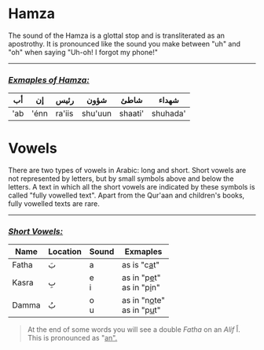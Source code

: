 # Hamza

The sound of the Hamza is a glottal stop and is transliterated as an apostrothy. It is pronounced like the sound you make between "uh" and "oh" when saying "Uh-oh! I forgot my phone!"

<hr>

### _<ins>Exmaples of Hamza:</ins>_

| أب |      إن |   رئيس  | شؤون   | شاطئ | شهداء       |
--------|------|--------|---------|---------|----------|
| 'ab   | 'énn | ra'iis | shu'uun | shaati' | shuhada' |



# Vowels

There are two types of vowels in Arabic: long and short. Short vowels are not represented by letters, but by small symbols above and below the letters. A text in which all the short vowels are indicated by these symbols is called "fully vowelled text". Apart from the Qur'aan and children's books, fully vowelled texts are rare.

<hr>

### _<ins>Short Vowels:</ins>_

| Name  | Location | Sound | Exmaples |
|-------|----------|-------|----------|
| Fatha | بَ    | a      | as is "c<ins>a</ins>t"  |
| Kasra | بِ    | e<br>i | as in "p<ins>e</ins>t"<br>as in "p<ins>i</ins>n" | 
| Damma | بُ    | o<br>u | as in "n<ins>o</ins>te"<br>as in "p<ins>u</ins>t" |

> At the end of some words you will see a double _Fatha_ on an _Alif_ اً. This is pronounced as "<ins>an<ins>".